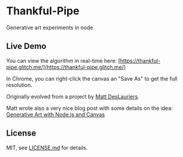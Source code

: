 # Thankful-Pipe


Generative art experiments in node


## Live Demo
You can view the algorithm in real-time here: [https://thankful-pipe.glitch.me/](https://thankful-pipe.glitch.me/)

In Chrome, you can right-click the canvas an "Save As" to get the full resolution.


Originally evolved from a project by [Matt DesLauriers](https://github.com/mattdesl).

Matt wrote also a very nice blog post with some details on the idea:
[Generative Art with Node.js and Canvas](http://mattdesl.svbtle.com/generative-art-with-nodejs-and-canvas)

## License
MIT, see [LICENSE.md](https://glitch.com/edit/#!/thankful-pipe?path=LICENSE.md:1:0) for details.
